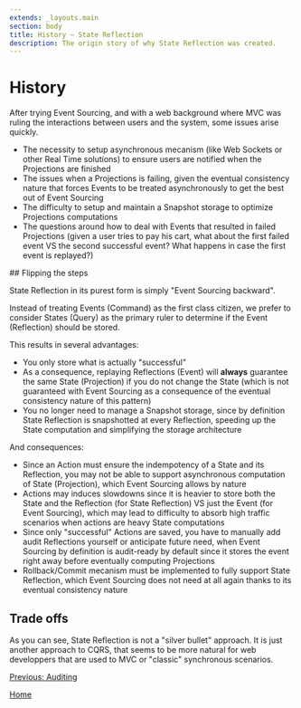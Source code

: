 ```yaml
---
extends: _layouts.main
section: body
title: History — State Reflection
description: The origin story of why State Reflection was created.
---
```


# History

After trying Event Sourcing, and with a web background where MVC was ruling the interactions between users and the system, some issues arise quickly.

- The necessity to setup asynchronous mecanism (like Web Sockets or other Real Time solutions) to ensure users are notified when the Projections are finished
- The issues when a Projections is failing, given the eventual consistency nature that forces Events to be treated asynchronously to get the best out of Event Sourcing
- The difficulty to setup and maintain a Snapshot storage to optimize Projections computations
- The questions around how to deal with Events that resulted in failed Projections (given a user tries to pay his cart, what about the first failed event VS the second successful event? What happens in case the first event is replayed?)

## Flipping the steps

State Reflection in its purest form is simply "Event Sourcing backward".

Instead of treating Events (Command) as the first class citizen, we prefer to consider States (Query) as the primary ruler to determine if the Event (Reflection) should be stored.

This results in several advantages:

- You only store what is actually "successful"
- As a consequence, replaying Reflections (Event) will **always** guarantee the same State (Projection) if you do not change the State (which is not guaranteed with Event Sourcing as a consequence of the eventual consistency nature of this pattern)
- You no longer need to manage a Snapshot storage, since by definition State Reflection is snapshotted at every Reflection, speeding up the State computation and simplifying the storage architecture

And consequences:

- Since an Action must ensure the indempotency of a State and its Reflection, you may not be able to support asynchronous computation of State (Projection), which Event Sourcing allows by nature
- Actions may induces slowdowns since it is heavier to store both the State and the Reflection (for State Reflection) VS just the Event (for Event Sourcing), which may lead to difficulty to absorb high traffic scenarios when actions are heavy State computations
- Since only "successful" Actions are saved, you have to manually add audit Reflections yourself or anticipate future need, when Event Sourcing by definition is audit-ready by default since it stores the event right away before eventually computing Projections
- Rollback/Commit mecanism must be implemented to fully support State Reflection, which Event Sourcing does not need at all again thanks to its eventual consistency nature

## Trade offs

As you can see, State Reflection is not a "silver bullet" approach. It is just another approach to CQRS, that seems to be more natural for web developpers that are used to MVC or "classic" synchronous scenarios.

[Previous: Auditing](../auditing)

[Home](../)
